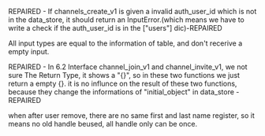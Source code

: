 REPAIRED - If channels_create_v1 is given a invalid auth_user_id which is not in the data_store, it should return an InputError.(which means we have to write a check if the auth_user_id is in the ["users"] dic)-REPAIRED

All input types are equal to the information of table, and don't recerive a empty input.

REPAIRED - In 6.2 Interface channel_join_v1 and channel_invite_v1, we not sure The Return Type, it shows a "{}", so in these two functions we just return a empty {}. it is no influnce on the result of these two functions, because they change the informations of "initial_object" in data_store - REPAIRED

when after user remove, there are no same first and last name register, so it means no old handle beused, all handle only can be once.

